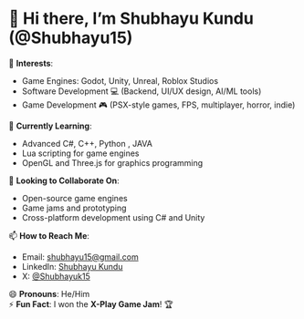 # 👋 Hi there, I’m Shubhayu Kundu (@Shubhayu15)

👀 **Interests**:  
- Game Engines: Godot, Unity, Unreal, Roblox Studios
- Software Development 💻 (Backend, UI/UX design, AI/ML tools)
- Game Development 🎮 (PSX-style games, FPS, multiplayer, horror, indie)  

🌱 **Currently Learning**:  
- Advanced C#, C++, Python , JAVA
- Lua scripting for game engines  
- OpenGL and Three.js for graphics programming  

💞️ **Looking to Collaborate On**:  
- Open-source game engines  
- Game jams and prototyping  
- Cross-platform development using C# and Unity  

📫 **How to Reach Me**:  
- Email: [shubhayu15@gmail.com](mailto:shubhayu15@gmail.com)  
- LinkedIn: [Shubhayu Kundu](https://www.linkedin.com/in/shubhayu-kundu-7441ba295/)  
- X: [@Shubhayuk15](https://x.com/Shubhayuk15)

😄 **Pronouns**: He/Him  
⚡ **Fun Fact**: I won the **X-Play Game Jam**! 🏆
